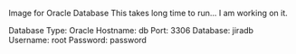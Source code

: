 Image for Oracle Database
This takes long time to run... I am working on it.

Database Type: Oracle
Hostname: db
Port: 3306
Database: jiradb
Username: root
Password: password
